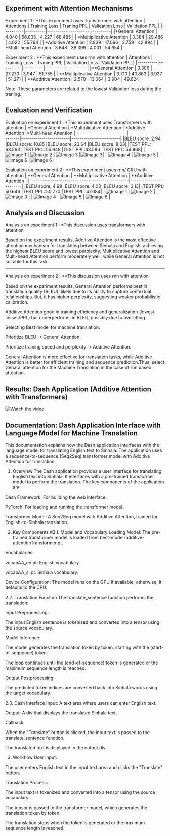 ## Experiment with Attention Mechanisms

Experiment 1 :
*This experiment uses Transformers with attention
| Attentions | Training Loss | Traning PPL | Validation Loss | Validation PPL |
|----------|----------|----------|----------|----------|
|*General Attention    | 4.040     | 56.836     | 4.227     | 68.485     |
| *Multiplicative Attention   | 3.384     | 29.486     | 4.022     | 55.794     |
| *Additive Attention  | 2.839    |   17.096   | 3.759    | 42.894     |
| *Multi-head Attention  | 3.648    | 38.399     |  4.001   | 54.654    |

Experiment 2 : 
**This experiment uses rnn with attention
| Attentions | Training Loss | Traning PPL | Validation Loss | Validation PPL |
|----------|----------|----------|----------|----------|
|**General Attention    | 3.306     | 27.270     | 3.947     | 51.755     |
| **Multiplicative Attention   | 3.710     | 40.863     | 3.937     | 51.271     |
| **Additive Attention  | 2.570     | 13.064     | 3.904     | 49.624     |

Note: These parameters are related to the lowest Validation loss during the traning.
## Evaluation and Verification

Evaluation on experiment 1 :
*This experiment uses Transformers with attention
| *General Attention | *Multiplicative Attention | *Additive Attention |*Multi-head Attention |
|------------------------|------------------------|------------------------|------------------------|
|BLEU socre: 2.94  |BLEU socre: 10.85  |BLEU socre: 23.64 |BLEU socre: 8.63| 
|TEST PPL: 68.563 |TEST PPL: 55.948 |TEST PPL:43.586 |TEST PPL: 54.968|
| ![Image 1](genaralAttention_trans1.png) | ![Image 2](multiplicativeAttention_trans1.png) | ![Image 3](AdditiveAttention_trans1.png) |![Image 3](MultiHeadAttention_trans1.png)|
| ![Image 4](genaralAttention_trans2.png) | ![Image 5](multiplicativeAttention2.png) | ![Image 6](AdditiveAttention_trans2.png) |![Image 6](MultiHeadAttention_trans2.png) |


Evaluation on experiment 2 :
**This experiment uses rnn/ GRU with attention
| **General Attention | **Multiplicative Attention | **Additive Attention |
|------------------------|------------------------|------------------------|
|BLEU socre: 4.99 |BLEU socre: 4.03 |BLEU socre: 3.13|
|TEST PPL: 50.646 |TEST PPL: 50.770 |TEST PPL: 47.084|
| ![Image 1](genaralAttention1.png) | ![Image 2](multiplicativeAttention1.png) | ![Image 3](AdditiveAttention1.png) |
| ![Image 4](genaralAttention2.png) | ![Image 5](multiplicativeAttention2.png) | ![Image 6](AdditiveAttention2.png) |

## Analysis and Discussion

Analysis on experiment 1 :
*This discussion uses transformers with attention

Based on the experiment results, Additive Attention is the most effective attention mechanism for translating between Sinhala and English, achieving the highest BLEU score and lowest perplexity. Multiplicative Attention and Multi-head Attention perform moderately well, while General Attention is not suitable for this task.

-------------------------------------------------------------------------------------------------------------------------------------------------------------------------
Analysis on experiment 2 :
**This discussion uses rnn with attention

Based on the experiment results, General Attention performs best in translation quality (BLEU), likely due to its ability to capture contextual relationships. But, it has higher perplexity, suggesting weaker probabilistic calibration.

Additive Attention good in training efficiency and generalization (lowest losses/PPL) but underperforms in BLEU, possibly due to overfitting.

Selecting Best model for machine translation:

Prioritize BLEU -> General Attention.

Prioritize training speed and perplexity -> Additive Attention.

General Attention is more effective for translation tasks, while Additive Attention is better for efficient training and sequence prediction.Thus, select Genaral attention for the Machine Translation in the case of rnn based attention.


## Results: Dash Application (Additive Attention with Transformers)
[![Watch the video](https://img.youtube.com/vi/7lEQ16-U0V8/maxresdefault.jpg)](https://www.youtube.com/watch?v=7lEQ16-U0V8)

## Documentation: Dash Application Interface with Language Model for Machine Translation
This documentation explains how the Dash application interfaces with the language model for translating English text to Sinhala. 
The application uses a sequence-to-sequence (Seq2Seq) transformer model with Additive Attention for translation.

1. Overview
The Dash application provides a user interface for translating English text into Sinhala. It interfaces with a pre-trained transformer model to perform the translation. The key components of the application are:

Dash Framework: For building the web interface.

PyTorch: For loading and running the transformer model.

Transformer Model: A Seq2Seq model with Additive Attention, trained for English-to-Sinhala translation.

2. Key Components
#2.1. Model and Vocabulary Loading
Model: The pre-trained transformer model is loaded from best-model-additive-attentionTransformer.pt.

Vocabularies:

vocabAA_en.pt: English vocabulary.

vocabAA_si.pt: Sinhala vocabulary.

Device Configuration: The model runs on the GPU if available; otherwise, it defaults to the CPU.

2.2. Translation Function
The translate_sentence function performs the translation:

Input Preprocessing:

The input English sentence is tokenized and converted into a tensor using the source vocabulary.

Model Inference:

The model generates the translation token by token, starting with the <sos> (start-of-sequence) token.

The loop continues until the <eos> (end-of-sequence) token is generated or the maximum sequence length is reached.

Output Postprocessing:

The predicted token indices are converted back into Sinhala words using the target vocabulary.

2.3. Dash Interface
Input: A text area where users can enter English text.

Output: A div that displays the translated Sinhala text.

Callback:

When the "Translate" button is clicked, the input text is passed to the translate_sentence function.

The translated text is displayed in the output div.

3. Workflow
User Input:

The user enters English text in the input text area and clicks the "Translate" button.

Translation Process:

The input text is tokenized and converted into a tensor using the source vocabulary.

The tensor is passed to the transformer model, which generates the translation token by token.

The translation stops when the <eos> token is generated or the maximum sequence length is reached.



